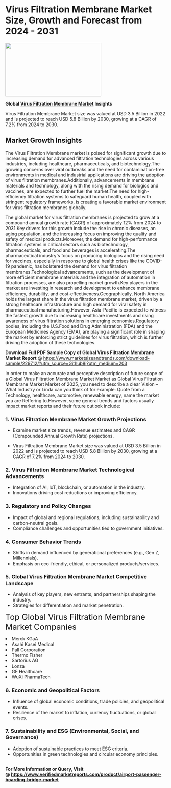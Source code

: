 <H1>Virus Filtration Membrane Market Size, Growth and Forecast from 2024 - 2031</H1><img class="aligncenter size-medium wp-image-584254" src="https://thirdeyenews.in/wp-content/uploads/2024/09/Global-Market-Research-300x168.jpeg" alt="" width="300" height="168" /><p><strong>Global&nbsp;<a href="https://www.marketsizeandtrends.com/download-sample/229712/?utm_source=Github8j?utm_medium=203">Virus Filtration Membrane Market</a> Insights</strong></p><p>Virus Filtration Membrane Market size was valued at USD 3.5 Billion in 2022 and is projected to reach USD 5.8 Billion by 2030, growing at a CAGR of 7.2% from 2024 to 2030.</p><p><h2>Market Growth Insights</h2> <p>The Virus Filtration Membrane market is poised for significant growth due to increasing demand for advanced filtration technologies across various industries, including healthcare, pharmaceuticals, and biotechnology.The growing concerns over viral outbreaks and the need for contamination-free environments in medical and industrial applications are driving the adoption of virus filtration membranes.Additionally, advancements in membrane materials and technology, along with the rising demand for biologics and vaccines, are expected to further fuel the market.The need for high-efficiency filtration systems to safeguard human health, coupled with stringent regulatory frameworks, is creating a favorable market environment for virus filtration membranes globally.</p> <p>The global market for virus filtration membranes is projected to grow at a compound annual growth rate (CAGR) of approximately 12% from 2024 to 2031.Key drivers for this growth include the rise in chronic diseases, an aging population, and the increasing focus on improving the quality and safety of medical products.Moreover, the demand for high-performance filtration systems in critical sectors such as biotechnology, pharmaceuticals, and food and beverages is accelerating.The pharmaceutical industry's focus on producing biologics and the rising need for vaccines, especially in response to global health crises like the COVID-19 pandemic, has bolstered the demand for virus filtration membranes.Technological advancements, such as the development of more efficient membrane materials and the integration of automation in filtration processes, are also propelling market growth.Key players in the market are investing in research and development to enhance membrane efficiency, durability, and cost-effectiveness.Geographically, North America holds the largest share in the virus filtration membrane market, driven by a strong healthcare infrastructure and high demand for viral safety in pharmaceutical manufacturing.However, Asia-Pacific is expected to witness the fastest growth due to increasing healthcare investments and rising awareness of virus filtration solutions in emerging economies.Regulatory bodies, including the U.S.Food and Drug Administration (FDA) and the European Medicines Agency (EMA), are playing a significant role in shaping the market by enforcing strict guidelines for virus filtration, which is further driving the adoption of these technologies.<p><span class=""><strong>Download Full PDF Sample Copy of Global Virus Filtration Membrane Market Report</strong> @ <a href="https://www.marketsizeandtrends.com/download-sample/229712/?utm_source=Github8j?utm_medium=203" target="_blank">https://www.marketsizeandtrends.com/download-sample/229712/?utm_source=Github8j?utm_medium=203</a></span></p><p>In order to make an accurate and perceptive description of future scope of a Global&nbsp;Virus Filtration Membrane Market Market as Global&nbsp;Virus Filtration Membrane Market Market of 2025, you need to describe a clear Vision &ndash; What Industry or Linda can you think of for example: Quote from a Technology, healthcare, automotive, renewable energy, name the market you are Reffering to.However, some general trends and factors usually impact market reports and their future outlook include:</p><h3>1.&nbsp;<strong>Virus Filtration Membrane Market Growth Projections</strong></h3><ul><li>Examine market size trends, revenue estimates and CAGR (Compounded Annual Growth Rate) projections.</li><li><p>Virus Filtration Membrane Market size was valued at USD 3.5 Billion in 2022 and is projected to reach USD 5.8 Billion by 2030, growing at a CAGR of 7.2% from 2024 to 2030.</p></li></ul><h3>2.&nbsp;<strong>Virus Filtration Membrane Market Technological Advancements</strong></h3><ul><li>Integration of AI, IoT, blockchain, or automation in the industry.</li><li>Innovations driving cost reductions or improving efficiency.</li></ul><h3>3.&nbsp;<strong>Regulatory and Policy Changes</strong></h3><ul><li>Impact of global and regional regulations, including sustainability and carbon-neutral goals.</li><li>Compliance challenges and opportunities tied to government initiatives.</li></ul><h3>4.&nbsp;<strong>Consumer Behavior Trends</strong></h3><ul><li>Shifts in demand influenced by generational preferences (e.g., Gen Z, Millennials).</li><li>Emphasis on eco-friendly, ethical, or personalized products/services.</li></ul><h3>5.&nbsp;<strong>Global Virus Filtration Membrane Market Competitive Landscape</strong></h3><ul><li>Analysis of key players, new entrants, and partnerships shaping the industry.</li><li>Strategies for differentiation and market penetration.</li></ul><p data-pm-slice="1 1 []"><span style="color: inherit; font-family: inherit; font-size: 25px;">Top Global Virus Filtration Membrane Market Companies</span></p><div class="" data-test-id=""><p><li>Merck KGaA</li><li> Asahi Kasei Medical</li><li> Pall Corporation</li><li> Thermo Fisher</li><li> Sartorius AG</li><li> Lonza</li><li> GE Healthcare</li><li> WuXi PharmaTech</li></p></div><h3>6.&nbsp;<strong>Economic and Geopolitical Factors</strong></h3><ul><li>Influence of global economic conditions, trade policies, and geopolitical events.</li><li>Resilience of the market to inflation, currency fluctuations, or global crises.</li></ul><h3>7.&nbsp;<strong>Sustainability and ESG (Environmental, Social, and Governance)</strong></h3><ul><li>Adoption of sustainable practices to meet ESG criteria.</li><li>Opportunities in green technologies and circular economy principles.</li></ul><h2><strong style="font-size: 14px;">For More Information or Query, Visit @&nbsp;</strong><a style="background-color: #ffffff; font-size: 14px;" href="https://www.marketsizeandtrends.com/report/virus-filtration-membrane-market/" target="_blank">https://www.verifiedmarketreports.com/product/airport-passenger-boarding-bridge-market</a></h2>